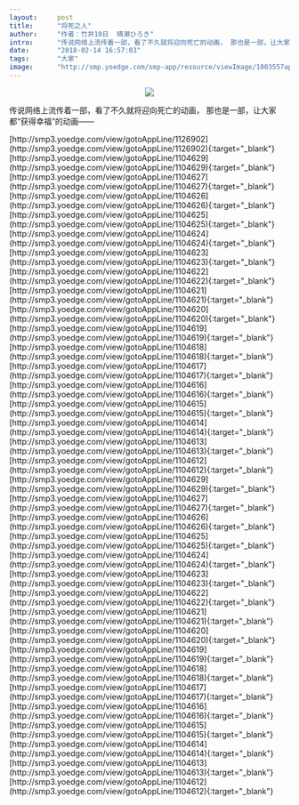 ```yaml
---
layout:     post
title:      "将死之人"
author:     "作者：竹井10日  晴濑ひろき"
intro:      "传说网络上流传着一部，看了不久就将迎向死亡的动画， 那也是一部，让大家都“获得幸福”的动画——"
date:       "2018-02-14 16:57:03"
tags:       "大家"
image:      "http://smp.yoedge.com/smp-app/resource/viewImage/1003557appline.png"
---
```

<div style="text-align: center">
<p><img src="http://smp.yoedge.com/smp-app/resource/viewImage/1003557appline.png"/></p>
</div>
<p class="post-meta">
<span>传说网络上流传着一部，看了不久就将迎向死亡的动画， 那也是一部，让大家都“获得幸福”的动画——</span>
</p>
[http://smp3.yoedge.com/view/gotoAppLine/1126902](http://smp3.yoedge.com/view/gotoAppLine/1126902){:target="_blank"}
[http://smp3.yoedge.com/view/gotoAppLine/1104629](http://smp3.yoedge.com/view/gotoAppLine/1104629){:target="_blank"}
[http://smp3.yoedge.com/view/gotoAppLine/1104627](http://smp3.yoedge.com/view/gotoAppLine/1104627){:target="_blank"}
[http://smp3.yoedge.com/view/gotoAppLine/1104626](http://smp3.yoedge.com/view/gotoAppLine/1104626){:target="_blank"}
[http://smp3.yoedge.com/view/gotoAppLine/1104625](http://smp3.yoedge.com/view/gotoAppLine/1104625){:target="_blank"}
[http://smp3.yoedge.com/view/gotoAppLine/1104624](http://smp3.yoedge.com/view/gotoAppLine/1104624){:target="_blank"}
[http://smp3.yoedge.com/view/gotoAppLine/1104623](http://smp3.yoedge.com/view/gotoAppLine/1104623){:target="_blank"}
[http://smp3.yoedge.com/view/gotoAppLine/1104622](http://smp3.yoedge.com/view/gotoAppLine/1104622){:target="_blank"}
[http://smp3.yoedge.com/view/gotoAppLine/1104621](http://smp3.yoedge.com/view/gotoAppLine/1104621){:target="_blank"}
[http://smp3.yoedge.com/view/gotoAppLine/1104620](http://smp3.yoedge.com/view/gotoAppLine/1104620){:target="_blank"}
[http://smp3.yoedge.com/view/gotoAppLine/1104619](http://smp3.yoedge.com/view/gotoAppLine/1104619){:target="_blank"}
[http://smp3.yoedge.com/view/gotoAppLine/1104618](http://smp3.yoedge.com/view/gotoAppLine/1104618){:target="_blank"}
[http://smp3.yoedge.com/view/gotoAppLine/1104617](http://smp3.yoedge.com/view/gotoAppLine/1104617){:target="_blank"}
[http://smp3.yoedge.com/view/gotoAppLine/1104616](http://smp3.yoedge.com/view/gotoAppLine/1104616){:target="_blank"}
[http://smp3.yoedge.com/view/gotoAppLine/1104615](http://smp3.yoedge.com/view/gotoAppLine/1104615){:target="_blank"}
[http://smp3.yoedge.com/view/gotoAppLine/1104614](http://smp3.yoedge.com/view/gotoAppLine/1104614){:target="_blank"}
[http://smp3.yoedge.com/view/gotoAppLine/1104613](http://smp3.yoedge.com/view/gotoAppLine/1104613){:target="_blank"}
[http://smp3.yoedge.com/view/gotoAppLine/1104612](http://smp3.yoedge.com/view/gotoAppLine/1104612){:target="_blank"}
[http://smp3.yoedge.com/view/gotoAppLine/1104629](http://smp3.yoedge.com/view/gotoAppLine/1104629){:target="_blank"}
[http://smp3.yoedge.com/view/gotoAppLine/1104627](http://smp3.yoedge.com/view/gotoAppLine/1104627){:target="_blank"}
[http://smp3.yoedge.com/view/gotoAppLine/1104626](http://smp3.yoedge.com/view/gotoAppLine/1104626){:target="_blank"}
[http://smp3.yoedge.com/view/gotoAppLine/1104625](http://smp3.yoedge.com/view/gotoAppLine/1104625){:target="_blank"}
[http://smp3.yoedge.com/view/gotoAppLine/1104624](http://smp3.yoedge.com/view/gotoAppLine/1104624){:target="_blank"}
[http://smp3.yoedge.com/view/gotoAppLine/1104623](http://smp3.yoedge.com/view/gotoAppLine/1104623){:target="_blank"}
[http://smp3.yoedge.com/view/gotoAppLine/1104622](http://smp3.yoedge.com/view/gotoAppLine/1104622){:target="_blank"}
[http://smp3.yoedge.com/view/gotoAppLine/1104621](http://smp3.yoedge.com/view/gotoAppLine/1104621){:target="_blank"}
[http://smp3.yoedge.com/view/gotoAppLine/1104620](http://smp3.yoedge.com/view/gotoAppLine/1104620){:target="_blank"}
[http://smp3.yoedge.com/view/gotoAppLine/1104619](http://smp3.yoedge.com/view/gotoAppLine/1104619){:target="_blank"}
[http://smp3.yoedge.com/view/gotoAppLine/1104618](http://smp3.yoedge.com/view/gotoAppLine/1104618){:target="_blank"}
[http://smp3.yoedge.com/view/gotoAppLine/1104617](http://smp3.yoedge.com/view/gotoAppLine/1104617){:target="_blank"}
[http://smp3.yoedge.com/view/gotoAppLine/1104616](http://smp3.yoedge.com/view/gotoAppLine/1104616){:target="_blank"}
[http://smp3.yoedge.com/view/gotoAppLine/1104615](http://smp3.yoedge.com/view/gotoAppLine/1104615){:target="_blank"}
[http://smp3.yoedge.com/view/gotoAppLine/1104614](http://smp3.yoedge.com/view/gotoAppLine/1104614){:target="_blank"}
[http://smp3.yoedge.com/view/gotoAppLine/1104613](http://smp3.yoedge.com/view/gotoAppLine/1104613){:target="_blank"}
[http://smp3.yoedge.com/view/gotoAppLine/1104612](http://smp3.yoedge.com/view/gotoAppLine/1104612){:target="_blank"}


